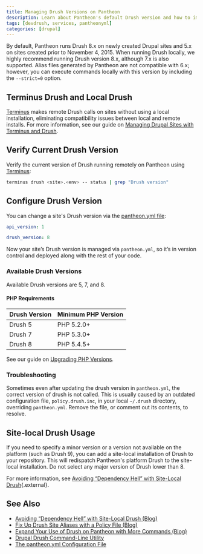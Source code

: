 ```yaml
---
title: Managing Drush Versions on Pantheon
description: Learn about Pantheon's default Drush version and how to implement site-local usage.
tags: [devdrush, services, pantheonyml]
categories: [drupal]
---
```

By default, Pantheon runs Drush 8.x on newly created Drupal sites and 5.x on sites created prior to November 4, 2015. When running Drush locally, we highly recommend running Drush version 8.x, although 7.x is also supported. Alias files generated by Pantheon are not compatible with 6.x; however, you can execute commands locally with this version by including the `--strict=0` option.

## Terminus Drush and Local Drush
[Terminus](/docs/terminus/) makes remote Drush calls on sites without using a local installation, eliminating compatibility issues between local and remote installs. For more information, see our guide on [Managing Drupal Sites with Terminus and Drush](/docs/guides/terminus-drupal-site-management/).

## Verify Current Drush Version
Verify the current version of Drush running remotely on Pantheon using [Terminus](/docs/terminus):
```bash
terminus drush <site>.<env> -- status | grep "Drush version"
```

## Configure Drush Version
You can change a site's Drush version via the [pantheon.yml file](/docs/pantheon-yml):
```yaml
api_version: 1

drush_version: 8
```
Now your site’s Drush version is managed via `pantheon.yml`, so it’s in version control and deployed along with the rest of your code.

### Available Drush Versions
Available Drush versions are 5, 7, and 8.

#### PHP Requirements

<table class="table  table-bordered table-responsive">
    <thead>
      <tr>
        <th>Drush Version</th>
        <th>Minimum PHP Version</th>
      </tr>
    </thead>
    <tbody>
      <tr>
        <td>Drush 5</td>
        <td>PHP 5.2.0+</td>
      </tr>
      <tr>
        <td>Drush 7</td>
        <td>PHP 5.3.0+</td>
      </tr>
      <tr>
        <td>Drush 8</td>
        <td>PHP 5.4.5+</td>
      </tr>
    </tbody>
</table>

See our guide on [Upgrading PHP Versions](/docs/php-versions/).

### Troubleshooting

Sometimes even after updating the drush version in `pantheon.yml`, the correct version of drush is not called. This is usually caused by an outdated configuration file, `policy.drush.inc`, in your local `~/.drush` directory, overriding `pantheon.yml`. Remove the file, or comment out its contents, to resolve.

## Site-local Drush Usage
If you need to specify a minor version or a version not available on the platform (such as Drush 9), you can add a site-local installation of Drush to your repository. This will redispatch Pantheon's platform Drush to the site-local installation. Do not select any major version of Drush lower than 8.

For more information, see [Avoiding “Dependency Hell” with Site-Local Drush](https://pantheon.io/blog/avoiding-dependency-hell-site-local-drush){.external}.

## See Also
- [Avoiding “Dependency Hell” with Site-Local Drush (Blog)](https://pantheon.io/blog/avoiding-dependency-hell-site-local-drush)
- [Fix Up Drush Site Aliases with a Policy File (Blog)](https://pantheon.io/blog/fix-drush-site-aliases-policy-file)
- [Expand Your Use of Drush on Pantheon with More Commands (Blog)](https://pantheon.io/blog/expand-use-drush-pantheon-more-commands)
- [Drupal Drush Command-Line Utility](/docs/drush)
- [The pantheon.yml Configuration File](/docs/pantheon-yml)
